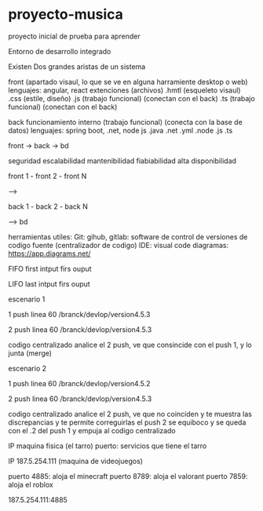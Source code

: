 # proyecto-musica
proyecto inicial de prueba para aprender

Entorno de desarrollo integrado

Existen Dos grandes aristas de un sistema

front (apartado visaul, lo que se ve en alguna harramiente desktop o web)
lenguajes: angular, react
extenciones (archivos)
.hmtl (esqueleto visaul)
.css (estile, diseño)
.js (trabajo funcional) (conectan con el back)
.ts (trabajo funcional) (conectan con el back)

back
funcionamiento interno (trabajo funcional) (conecta con la base de datos)
lenguajes: spring boot, .net,  node js
.java
.net
.yml
.node
.js 
.ts 


front -> back -> bd


seguridad
escalabilidad
mantenibilidad
fiabiabilidad
alta disponibilidad 


front 1 - front 2 - front N

--> 

back 1 - back 2 - back N 

--> bd




herramientas utiles:
Git: gihub, gitlab:  software de control de versiones de codigo fuente (centralizador de codigo)
IDE: visual code
diagramas: https://app.diagrams.net/


FIFO
first intput firs ouput


LIFO
last intput firs ouput


escenario 1

1 push
linea 60 /branck/devlop/version4.5.3

2 push
linea 60 /branck/devlop/version4.5.3

codigo centralizado analice el 2 push, ve que consincide con el push 1, y lo junta (merge)


escenario 2

1 push
linea 60 /branck/devlop/version4.5.2

2 push
linea 60 /branck/devlop/version4.5.3

codigo centralizado analice el 2 push, ve que no coinciden y te muestra las discrepancias y te permite correguirlas
el push 2 se equiboco y se queda con el .2 del push 1 y empuja al codigo centralizado





IP maquina fisica (el tarro)
puerto: servicios que tiene el tarro




IP 187.5.254.111 (maquina de videojuegos)

puerto 4885: aloja el minecraft
puerto 8789: aloja el valorant
puerto 7859: aloja el roblox


187.5.254.111:4885